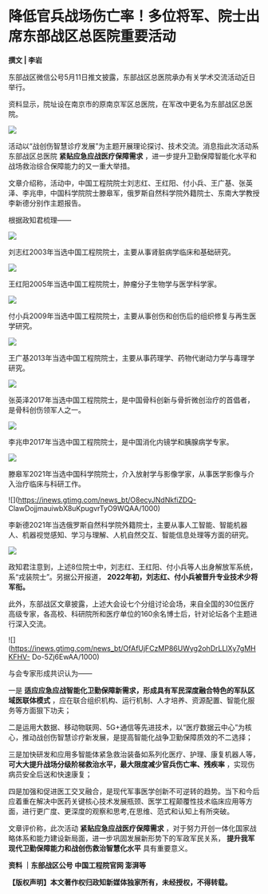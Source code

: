 # 降低官兵战场伤亡率！多位将军、院士出席东部战区总医院重要活动

**撰文 | 李岩**

东部战区微信公号5月11日推文披露，东部战区总医院承办有关学术交流活动近日举行。

资料显示，院址设在南京市的原南京军区总医院，在军改中更名为东部战区总医院。

![](https://inews.gtimg.com/news_bt/O4AbZGgrQzp51j8oRs8gpPqHUecP3zdlM4CNxVLtR8zKMAA/1000)

活动以“战创伤智慧诊疗发展”为主题开展理论探讨、技术交流。消息指此次活动系东部战区总医院 **紧贴应急应战医疗保障需求**
，进一步提升卫勤保障智能化水平和战场救治综合保障能力的又一重大举措。

文章介绍称，活动中，中国工程院院士刘志红、王红阳、付小兵、王广基、张英泽、李兆申，中国科学院院士滕皋军，俄罗斯自然科学院外籍院士、东南大学教授李新德分别作主题报告。

根据政知君梳理——

![](https://inews.gtimg.com/news_bt/ORZhFZy8vZxvkFdRHjuGWI-9YxcBXE5a11ZV0b9ZkL9eQAA/1000)

刘志红2003年当选中国工程院院士，主要从事肾脏病学临床和基础研究。

![](https://inews.gtimg.com/news_bt/OUOMcxmfwTODI68t6cP1mfbhdjhgTZiW3A-UuLYpAoPZAAA/1000)

王红阳2005年当选中国工程院院士，肿瘤分子生物学与医学科学家。

![](https://inews.gtimg.com/news_bt/OsU1RlkQf0mecZDE1pahm-6Gr5PnXcr6vPcRa_9cWx8NgAA/1000)

付小兵2009年当选中国工程院院士，主要从事创伤和创伤后的组织修复与再生医学研究。

![](https://inews.gtimg.com/news_bt/OY1pUYXTFMOTGDaFqw7UlgNsxVPzEGcJsBacoGFMZOYPkAA/1000)

王广基2013年当选中国工程院院士，主要从事药理学、药物代谢动力学与毒理学研究。

![](https://inews.gtimg.com/news_bt/OoCeN4fsYY2BCNA9JJoXeyHJoU8LWVra2yzvEu93MGUaYAA/1000)

张英泽2017年当选中国工程院院士，是中国骨科创新与骨折微创治疗的首倡者，是骨科创伤领军人之一。

![](https://inews.gtimg.com/news_bt/OyvjH92WaDhfJDoh2LqZ6gSWrZdMbGLP1H_3K0QGbM5SMAA/1000)

李兆申2017年当选中国工程院院士，是中国消化内镜学和胰腺病学专家。

![](https://inews.gtimg.com/news_bt/OIdrnGW5C8kmYpEQBF1r64KGri6sxJHaWmqzp1TJPgSZMAA/1000)

滕皋军2021年当选中国科学院院士，介入放射学与影像学家，从事医学影像与介入治疗临床与科研工作。

![](https://inews.gtimg.com/news_bt/O8ecyJNdNkfiZDQ-
ClawDojjmauiwbX8uKpugvrTyO9WQAA/1000)

李新德2021年当选俄罗斯自然科学院外籍院士，主要从事人工智能、智能机器人、机器视觉感知、学习与理解、人机自然交互、智能信息处理等方面的研究。

![](https://inews.gtimg.com/news_bt/OZGBwHWymqf0tOLrprqvP92mQJJvPRFeKuJn4wlnnHqoUAA/1000)

政知君注意到，上述8位院士中，刘志红、王红阳、付小兵等人出身解放军系统，系“戎装院士”。另据公开报道，
**2022年初，刘志红、付小兵被晋升专业技术少将军衔。**

此外，东部战区文章披露，上述大会设七个分组讨论会场，来自全国的30位医疗高级专家，各高校、科研院所和医疗单位的160余名博士后，针对论坛各个主题进行深入交流。

![](https://inews.gtimg.com/news_bt/OfAfUjFCzMP86UWyg2ohDrLLlXy7gMHKFHV-
Do-5Zj6EwAA/1000)

与会专家形成共识认为——

一是 **适应应急应战智能化卫勤保障新需求，形成具有军民深度融合特色的军队区域医联体模式**
，应在联合组织机构、运行机制、人才培养、资源配置、智能化服务等方面狠下功夫；

二是运用大数据、移动物联网、5G+通信等先进技术，以“医疗数据云中心”为核心，推动战创伤智慧诊疗新发展，是提高智能化战争卫勤保障质效的不二选择；

三是加快研发和应用多智能体紧急救治装备如系列化医疗、护理、康复机器人等， **可大大提升战场分级阶梯救治水平，最大限度减少官兵伤亡率、残疾率**
，实现伤病员安全后送和快速康复；

四是加强和促进医工交叉融合，是现代军事医学创新不可逆转的趋势。当下和今后应着重在解决中医药关键核心技术发展瓶颈、医学工程颠覆性技术临床应用等方面，进行更广度、更深度的观察和思考,在思维、范式和认知上有所突破。

文章评价称，此次活动 **紧贴应急应战医疗保障需求** ，对于努力开创一体化国家战略体系和能力建设新局面，进一步巩固发展新形势下的军政军民关系，
**提升我军现代卫勤保障能力和战创伤救治智慧化水平** 具有重要意义。

**资料 ｜东部战区公号 中国工程院官网 澎湃等**

**【版权声明】本文著作权归政知新媒体独家所有，未经授权，不得转载。**

